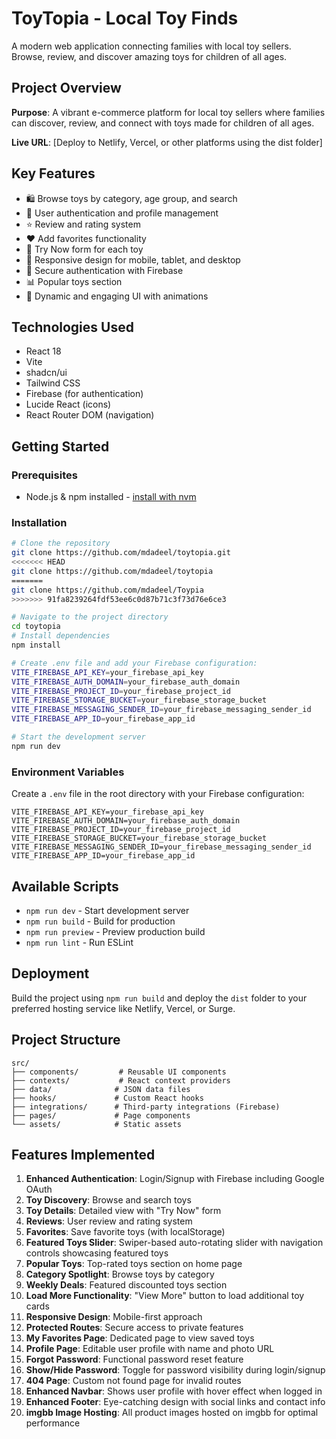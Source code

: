# ToyTopia - Local Toy Finds

A modern web application connecting families with local toy sellers. Browse, review, and discover amazing toys for children of all ages.

## Project Overview

**Purpose**: A vibrant e-commerce platform for local toy sellers where families can discover, review, and connect with toys made for children of all ages.

**Live URL**: [Deploy to Netlify, Vercel, or other platforms using the dist folder]

## Key Features

- 🛍️ Browse toys by category, age group, and search
- 👤 User authentication and profile management
- ⭐ Review and rating system
- ❤️ Add favorites functionality
- 🛒 Try Now form for each toy
- 🎨 Responsive design for mobile, tablet, and desktop
- 🔐 Secure authentication with Firebase
- 📊 Popular toys section
- 🎯 Dynamic and engaging UI with animations

## Technologies Used

- React 18
- Vite
- shadcn/ui
- Tailwind CSS
- Firebase (for authentication)
- Lucide React (icons)
- React Router DOM (navigation)

## Getting Started

### Prerequisites

- Node.js & npm installed - [install with nvm](https://github.com/nvm-sh/nvm#installing-and-updating)

### Installation

```sh
# Clone the repository
git clone https://github.com/mdadeel/toytopia.git
<<<<<<< HEAD
git clone https://github.com/mdadeel/toytopia
=======
git clone https://github.com/mdadeel/Toypia
>>>>>>> 91fa8239264fdf53ee6c0d87b71c3f73d76e6ce3

# Navigate to the project directory
cd toytopia
# Install dependencies
npm install

# Create .env file and add your Firebase configuration:
VITE_FIREBASE_API_KEY=your_firebase_api_key
VITE_FIREBASE_AUTH_DOMAIN=your_firebase_auth_domain
VITE_FIREBASE_PROJECT_ID=your_firebase_project_id
VITE_FIREBASE_STORAGE_BUCKET=your_firebase_storage_bucket
VITE_FIREBASE_MESSAGING_SENDER_ID=your_firebase_messaging_sender_id
VITE_FIREBASE_APP_ID=your_firebase_app_id

# Start the development server
npm run dev
```

### Environment Variables

Create a `.env` file in the root directory with your Firebase configuration:

```
VITE_FIREBASE_API_KEY=your_firebase_api_key
VITE_FIREBASE_AUTH_DOMAIN=your_firebase_auth_domain
VITE_FIREBASE_PROJECT_ID=your_firebase_project_id
VITE_FIREBASE_STORAGE_BUCKET=your_firebase_storage_bucket
VITE_FIREBASE_MESSAGING_SENDER_ID=your_firebase_messaging_sender_id
VITE_FIREBASE_APP_ID=your_firebase_app_id
```

## Available Scripts

- `npm run dev` - Start development server
- `npm run build` - Build for production
- `npm run preview` - Preview production build
- `npm run lint` - Run ESLint

## Deployment

Build the project using `npm run build` and deploy the `dist` folder to your preferred hosting service like Netlify, Vercel, or Surge.

## Project Structure

```
src/
├── components/         # Reusable UI components
├── contexts/           # React context providers
├── data/              # JSON data files
├── hooks/             # Custom React hooks
├── integrations/      # Third-party integrations (Firebase)
├── pages/             # Page components
└── assets/            # Static assets
```

## Features Implemented

1. **Enhanced Authentication**: Login/Signup with Firebase including Google OAuth
2. **Toy Discovery**: Browse and search toys
3. **Toy Details**: Detailed view with "Try Now" form
4. **Reviews**: User review and rating system
5. **Favorites**: Save favorite toys (with localStorage)
6. **Featured Toys Slider**: Swiper-based auto-rotating slider with navigation controls showcasing featured toys
7. **Popular Toys**: Top-rated toys section on home page
8. **Category Spotlight**: Browse toys by category
9. **Weekly Deals**: Featured discounted toys section
10. **Load More Functionality**: "View More" button to load additional toy cards
11. **Responsive Design**: Mobile-first approach
12. **Protected Routes**: Secure access to private features
13. **My Favorites Page**: Dedicated page to view saved toys
14. **Profile Page**: Editable user profile with name and photo URL
15. **Forgot Password**: Functional password reset feature
16. **Show/Hide Password**: Toggle for password visibility during login/signup
17. **404 Page**: Custom not found page for invalid routes
18. **Enhanced Navbar**: Shows user profile with hover effect when logged in
19. **Enhanced Footer**: Eye-catching design with social links and contact info
20. **imgbb Image Hosting**: All product images hosted on imgbb for optimal performance

